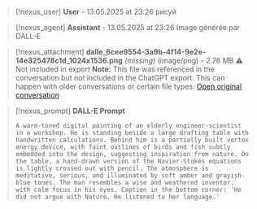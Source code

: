 >[!nexus_user] **User** - 13.05.2025 at 23:26
> рисуй
<!-- UID: a17ff0d6-95bc-4c98-91bb-a3d9264c787a -->




>[!nexus_agent] **Assistant** - 13.05.2025 at 23:26
> Image générée par DALL-E

>[!nexus_attachment] **dalle_6cee9554-3a9b-4f14-9e2e-14e325478c1d_1024x1536.png** *(missing)* (image/png) - 2.76 MB
> ⚠️ Not included in export
> **Note:** This file was referenced in the conversation but not included in the ChatGPT export. This can happen with older conversations or certain file types.
> [Open original conversation](https://chatgpt.com/)

>[!nexus_prompt] **DALL-E Prompt**
> ```
> A warm-toned digital painting of an elderly engineer-scientist in a workshop. He is standing beside a large drafting table with handwritten calculations. Behind him is a partially built vortex energy device, with faint outlines of birds and fish subtly embedded into the design, suggesting inspiration from nature. On the table, a hand-drawn version of the Navier-Stokes equations is lightly crossed out with pencil. The atmosphere is meditative, serious, and illuminated by soft amber and grayish-blue tones. The man resembles a wise and weathered inventor, with calm focus in his eyes. Caption in the bottom corner: 'He did not argue with Nature. He listened to her language.'
> ```
<!-- UID: 1e84a841-dc51-4253-b3a1-1c9b1d80d0a3 -->